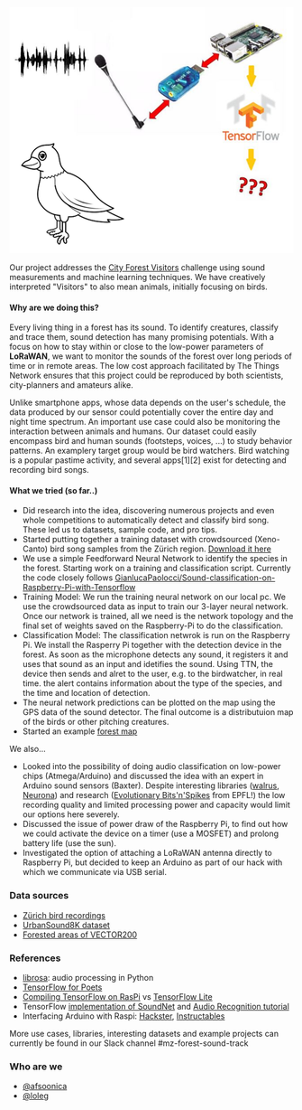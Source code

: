 ![alt text](https://github.com/loleg/mz-forest-sound-track/blob/master/Picture1.png)

Our project addresses the [City Forest Visitors](https://makezurich.ch/box/2/) challenge using sound measurements and machine learning techniques. We have creatively interpreted "Visitors" to also mean animals, initially focusing on birds.

#### Why are we doing this?

Every living thing in a forest has its sound. To identify creatures, classify and trace them, sound detection has many promising potentials. With a focus on how to stay within or close to the low-power parameters of **LoRaWAN**, we want to monitor the sounds of the forest over long periods of time or in remote areas. The low cost approach facilitated by The Things Network ensures that this project could be reproduced by both scientists, city-planners and amateurs alike. 

Unlike smartphone apps, whose data depends on the user's schedule, the data produced by our sensor could potentially cover the entire day and night time spectrum. An important use case could also be monitoring the interaction between animals and humans. Our dataset could easily encompass bird and human sounds (footsteps, voices, ...) to study behavior patterns. An examplery target group would be bird watchers. Bird watching is a popular pastime activity, and several apps[1][2] exist for detecting and recording bird songs. 

#### What we tried (so far..)

- Did research into the idea, discovering numerous projects and even whole competitions to automatically detect and classify bird song. These led us to datasets, sample code, and pro tips.
- Started putting together a training dataset with crowdsourced (Xeno-Canto) bird song samples from the Zürich region. [Download it here](https://blog.datalets.ch/workshops/2018/makezurich/mz-forest-bird-data.zip)
- We use a simple Feedforward Neural Network to identify the species in the forest. Starting work on a training and classification script. Currently the code closely follows [GianlucaPaolocci/Sound-classification-on-Raspberry-Pi-with-Tensorflow](https://github.com/GianlucaPaolocci/Sound-classification-on-Raspberry-Pi-with-Tensorflow) 
- Training Model: We run the training neural network on our local pc. We use the crowdsourced data as input to train our 3-layer neural network. Once our network is trained, all we need is the network topology and the final set of weights saved on the Raspberry-Pi to do the classification. 
- Classification Model: The classification netwrok is run on the Raspberry Pi. We install the Rasperry Pi together with the detection device in the forest. As soon as the microphone detects any sound, it registers it and uses that sound as an input and idetifies the sound. Using TTN, the device then sends and alret to the user, e.g. to the birdwatcher, in real time. the alert contains information about the type of the species, and the time and location of detection. 
- The neural network predictions can be plotted on the map using the GPS data of the sound detector. The final outcome is a distributuion map of the birds or other pitching creatures. 
- Started an example [forest map](https://map.geo.admin.ch/?lang=en&topic=ech&bgLayer=ch.swisstopo.pixelkarte-farbe&layers=ch.swisstopo.zeitreihen,ch.bfs.gebaeude_wohnungs_register,ch.bav.haltestellen-oev,ch.swisstopo.swisstlm3d-wanderwege,ch.swisstopo.vec200-landcover-wald,ch.bafu.bundesinventare-vogelreservate,KML%7C%7Chttps:%2F%2Fpublic.geo.admin.ch%2FnX-OP2f_RbukVK7KrgjDDA&layers_visibility=false,false,false,false,true,true,true&layers_timestamp=18641231,,,,,,&layers_opacity=1,1,1,1,0.75,0.75,1&E=2678722.79&N=1245542.59&zoom=4.492539968390444)


We also...

- Looked into the possibility of doing audio classification on low-power chips (Atmega/Arduino) and discussed the idea with an expert in Arduino sound sensors (Baxter). Despite interesting libraries ([walrus](https://github.com/walrus/walrus), [Neurona](http://www.moretticb.com/Neurona/)) and research ([Evolutionary Bits'n'Spikes](https://infoscience.epfl.ch/record/63939) from EPFL!) the low recording quality and limited processing power and capacity would limit our options here severely.
- Discussed the issue of power draw of the Raspberry Pi, to find out how we could activate the device on a timer (use a MOSFET) and prolong battery life (use the sun).
- Investigated the option of attaching a LoRaWAN antenna directly to Raspberry Pi, but decided to keep an Arduino as part of our hack with which we communicate via USB serial.

### Data sources

- [Zürich bird recordings](https://www.xeno-canto.org/explore?query=box%253A47.248%252C8.183%252C47.51%252C8.799+&dir=0&order=elev)
- [UrbanSound8K dataset](https://serv.cusp.nyu.edu/projects/urbansounddataset/urbansound8k.html)
- [Forested areas of VECTOR200](https://www.geocat.ch/geonetwork/srv/eng/catalog.search#/metadata/de52b509-87c7-4f7e-be0b-ff3c557d2949)

### References

- [librosa](https://librosa.github.io/): audio processing in Python
- [TensorFlow for Poets](https://codelabs.developers.google.com/codelabs/tensorflow-for-poets/)
- [Compiling TensorFlow on RasPi](https://github.com/tensorflow/tensorflow/tree/master/tensorflow/contrib/makefile#raspberry-pi) vs [TensorFlow Lite](https://www.tensorflow.org/mobile/tflite/)
- TensorFlow [implementation of SoundNet](https://github.com/eborboihuc/SoundNet-tensorflow) and [Audio Recognition tutorial](https://www.tensorflow.org/tutorials/audio_recognition)
- Interfacing Arduino with Raspi: [Hackster](https://www.hackster.io/sankarCheppali/interfacing-arduino-with-raspberry-pi-6d9870), [Instructables](http://www.instructables.com/id/Raspberry-Pi-Arduino-Serial-Communication/)

More use cases, libraries, interesting datasets and example projects can currently be found in our Slack channel #mz-forest-sound-track

### Who are we

- [@afsoonica](https://github.com/afsoonica)
- [@loleg](https://github.com/loleg)
